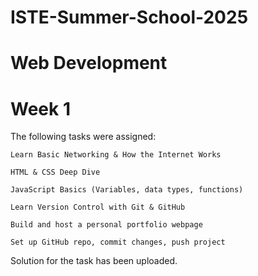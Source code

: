 # ISTE-Summer-School-2025
# Web Development
# Week 1

The following tasks were assigned:

    Learn Basic Networking & How the Internet Works

    HTML & CSS Deep Dive

    JavaScript Basics (Variables, data types, functions)

    Learn Version Control with Git & GitHub

    Build and host a personal portfolio webpage

    Set up GitHub repo, commit changes, push project


Solution for the task has been uploaded.